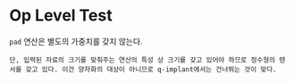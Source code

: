 # Op Level Test

`pad` 연산은 별도의 가중치를 갖지 않는다.

    단, 입력된 자료의 크기를 맞춰주는 연산의 특성 상 크기를 갖고 있어야 하므로 정수형의 텐서를 갖고 있다. 이건 양자화의 대상이 아니므로 q-implant에서는 건너뛰는 것이 맞다.